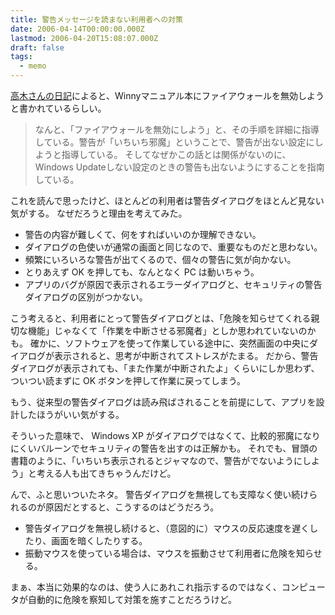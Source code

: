 ```yaml
---
title: 警告メッセージを読まない利用者への対策
date: 2006-04-14T00:00:00.000Z
lastmod: 2006-04-20T15:08:07.000Z
draft: false
tags:
  - memo
---
```


[高木さんの日記](http://takagi-hiromitsu.jp/diary/20060412.html#p01)によると、Winnyマニュアル本にファイアウォールを無効しようと書かれているらしい。

> なんと、「ファイアウォールを無効にしよう」と、その手順を詳細に指導している。警告が「いちいち邪魔」ということで、警告が出ない設定にしようと指導している。 そしてなぜかこの話とは関係がないのに、Windows Updateしない設定のときの警告も出ないようにすることを指南している。

これを読んで思ったけど、ほとんどの利用者は警告ダイアログをほとんど見ない気がする。 なぜだろうと理由を考えてみた。

* 警告の内容が難しくて、何をすればいいのか理解できない。
* ダイアログの色使いが通常の画面と同じなので、重要なものだと思わない。
* 頻繁にいろいろな警告が出てくるので、個々の警告に気が向かない。
* とりあえず OK を押しても、なんとなく PC は動いちゃう。
* アプリのバグが原因で表示されるエラーダイアログと、セキュリティの警告ダイアログの区別がつかない。

こう考えると、利用者にとって警告ダイアログとは、「危険を知らせてくれる親切な機能」じゃなくて「作業を中断させる邪魔者」としか思われていないのかも。 確かに、ソフトウェアを使って作業している途中に、突然画面の中央にダイアログが表示されると、思考が中断されてストレスがたまる。 だから、警告ダイアログが表示されても、「また作業が中断されたよ」くらいにしか思わず、ついつい読まずに OK ボタンを押して作業に戻ってしまう。

もう、従来型の警告ダイアログは読み飛ばされることを前提にして、アプリを設計したほうがいい気がする。

そういった意味で、 Windows XP がダイアログではなくて、比較的邪魔になりにくいバルーンでセキュリティの警告を出すのは正解かも。 それでも、冒頭の書籍のように、「いちいち表示されるとジャマなので、警告がでないようにしよう」と考える人も出てきちゃうんだけど。

んで、ふと思いついたネタ。 警告ダイアログを無視しても支障なく使い続けられるのが原因だとすると、こうするのはどうだろう。

* 警告ダイアログを無視し続けると、（意図的に）マウスの反応速度を遅くしたり、画面を暗くしたりする。
* 振動マウスを使っている場合は、マウスを振動させて利用者に危険を知らせる。

まぁ、本当に効果的なのは、使う人にあれこれ指示するのではなく、コンピュータが自動的に危険を察知して対策を施すことだろうけど。
